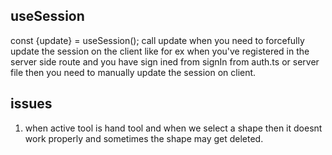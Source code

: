 ## useSession

const {update} = useSession();
call update when you need to forcefully update the session on the client
like for ex when you've registered in the server side route and you have sign ined from signIn
from auth.ts or server file then you need to manually update the session on client.


## issues

1. when active tool is hand tool and when we select a shape then it doesnt work properly and sometimes the shape may get deleted.